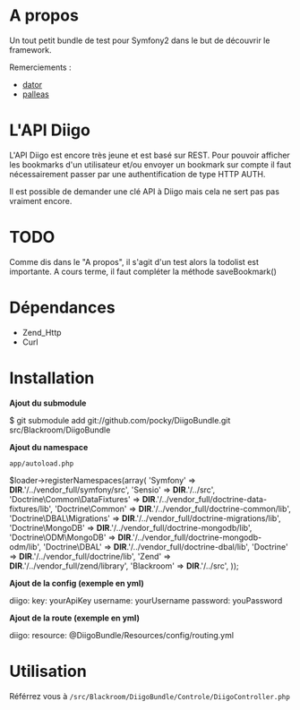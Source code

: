 # A propos #
Un tout petit bundle de test pour Symfony2 dans le but de découvrir le framework.

Remerciements :
- [dator](http://www.github.com/dator "Le profil GitHub de Clément")
- [palleas](http://www.github.com/palleas "Le profil Github De Romain")


# L'API Diigo #
L'API Diigo est encore très jeune et est basé sur REST. Pour pouvoir afficher les bookmarks d'un utilisateur et/ou envoyer un bookmark sur
compte il faut nécessairement passer par une authentification de type HTTP AUTH.

Il est possible de demander une clé API à Diigo mais cela ne sert pas pas vraiment encore.

# TODO #
Comme dis dans le "A propos", il s'agit d'un test alors la todolist est importante. A cours terme, il faut compléter la méthode saveBookmark()

# Dépendances #

- Zend_Http
- Curl

# Installation #

__Ajout du submodule__

  $ git submodule add git://github.com/pocky/DiigoBundle.git src/Blackroom/DiigoBundle

__Ajout du namespace__

`app/autoload.php`

  $loader->registerNamespaces(array(
      'Symfony'                        => __DIR__.'/../vendor_full/symfony/src',
      'Sensio'                         => __DIR__.'/../src',
      'Doctrine\\Common\\DataFixtures' => __DIR__.'/../vendor_full/doctrine-data-fixtures/lib',
      'Doctrine\\Common'               => __DIR__.'/../vendor_full/doctrine-common/lib',
      'Doctrine\\DBAL\\Migrations'     => __DIR__.'/../vendor_full/doctrine-migrations/lib',
      'Doctrine\\MongoDB'              => __DIR__.'/../vendor_full/doctrine-mongodb/lib',
      'Doctrine\\ODM\\MongoDB'         => __DIR__.'/../vendor_full/doctrine-mongodb-odm/lib',
      'Doctrine\\DBAL'                 => __DIR__.'/../vendor_full/doctrine-dbal/lib',
      'Doctrine'                       => __DIR__.'/../vendor_full/doctrine/lib',
      'Zend'                           => __DIR__.'/../vendor_full/zend/library',
      'Blackroom'                      => __DIR__.'/../src',
  ));

__Ajout de la config (exemple en yml)__

  diigo:
    key:              yourApiKey
    username:         yourUsername
    password:         youPassword


__Ajout de la route (exemple en yml)__
  
  diigo:
    resource: @DiigoBundle/Resources/config/routing.yml


# Utilisation #

Référrez vous à `/src/Blackroom/DiigoBundle/Controle/DiigoController.php`

